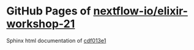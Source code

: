 GitHub Pages of [nextflow-io/elixir-workshop-21](https://github.com/nextflow-io/elixir-workshop-21.git)
===
Sphinx html documentation of [cdf013e1](https://github.com/nextflow-io/elixir-workshop-21/tree/cdf013e16d0866e67ecc0f5e030b4fcf7ad2dae7)
